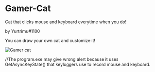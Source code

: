 # Gamer-Cat
Cat that clicks mouse and keyboard everytime when you do!

by Yurtrimu#1100

You can draw your own cat and customize it!

![Gamer cat](https://cdn.discordapp.com/attachments/960269719368249458/965234774472015882/gamer_cat.PNG)

//The program.exe may give wrong alert because it uses GetAsyncKeyState() that keyloggers use to record mouse and keyboard.
